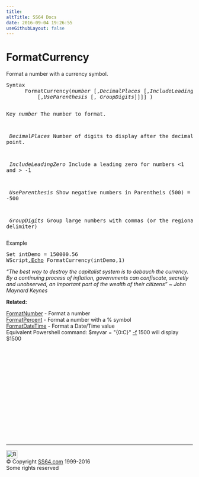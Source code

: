```yaml
---
title:
altTitle: SS64 Docs
date: 2016-09-04 19:26:55
useGithubLayout: false
---
```

<!-- #BeginLibraryItem "/Library/head_vb.lbi" --><!-- #EndLibraryItem --><h1>FormatCurrency</h1> 
<p>Format a number with a currency symbol.</p>
<pre>Syntax 
      FormatCurrency(<i>number</i> [,<i>DecimalPlaces</i> [,<i>IncludeLeadingZero</i>
          [,<i>UseParenthesis</i> [, <i>GroupDigits</i>]]]] )

Key
   <i>number</i>              The number to format.
 
<i>   DecimalPlaces</i>       Number of digits to display after the decimal point.

<i>   IncludeLeadingZero</i>  Include a leading zero for numbers &lt;1 and &gt; -1

<i>   UseParenthesis</i>      Show negative numbers in Parentheis (500) = -500

<i>   GroupDigits</i>         Group large numbers with commas (or the regional delimiter)</pre>
<p>Example</p>
<pre>Set intDemo = 150000.56
WScript<a href="echo.html">.Echo</a> FormatCurrency(intDemo,1)
</pre>
<p class="quote"><i>“The best way to destroy the capitalist system is to debauch the currency. By a continuing process of inflation, governments can confiscate, secretly and unobserved, an important part of the wealth of their citizens” ~ 
John Maynard Keynes</i></p>
<p><b>Related:</b></p>
<p><a href="formatnumber.html">FormatNumber</a> - Format a number<br>
<a href="formatpercent.html">FormatPercent</a> - Format a number with a % symbol<br>
<a href="formatdatetime.html">FormatDateTime</a> - Format a Date/Time value<br>
Equivalent Powershell command: <span class="code">$myvar = "{0:C}" <a href="../ps/syntax-f-operator.html">-f</a> 1500</span> will display $1500 </p><!-- #BeginLibraryItem "/Library/foot_vb.lbi" --><p>
<!-- VB300 -->
<ins class="adsbygoogle" style="display:inline-block;width:300px;height:250px" data-ad-client="ca-pub-6140977852749469" data-ad-slot="1683739502"></ins>
<script>
(adsbygoogle = window.adsbygoogle || []).push({});
</script></p>
<hr>
<div id="bl" class="footer"><a href="formatcurrency.html#"><img src="../images/top.png" width="30" height="22" alt="Back to the Top"></a></div>
<div id="br" class="footer, tagline">© Copyright <a href="http://ss64.com/">SS64.com</a> 1999-2016<br>
Some rights reserved</div><!-- #EndLibraryItem -->

